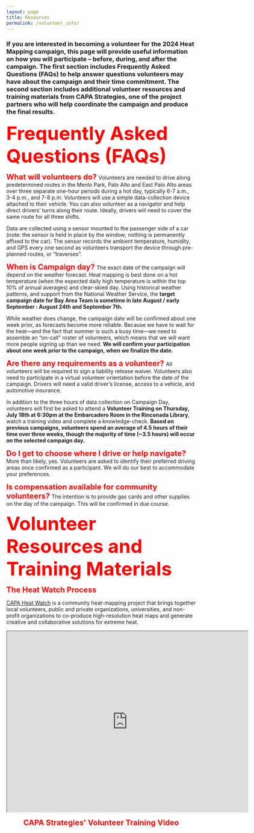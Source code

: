 ```yaml
---
layout: page
title: Resources
permalink: /volunteer_info/
---
```


### If you are interested in becoming a volunteer for the 2024 Heat Mapping campaign, this page will provide useful information on how you will participate – before, during, and after the campaign. The first section includes Frequently Asked Questions (FAQs) to help answer questions volunteers may have about the campaign and their time commitment. The second section includes additional volunteer resources and training materials from CAPA Strategies, one of the project partners who will help coordinate the campaign and produce the final results.

<span style="color:red;font-weight:700;font-size:50px">Frequently Asked Questions (FAQs) </span>

<span style="color:red;font-weight:700;font-size:20px"> What will volunteers do? </span>
Volunteers are needed to drive along predetermined routes in the Menlo Park, Palo Alto and East Palo Alto areas over three separate one-hour periods during a hot day, typically 6-7 a.m., 3-4 p.m., and 7-8 p.m. Volunteers will use a simple data-collection device attached to their vehicle. You can also volunteer as a navigator and help direct drivers’ turns along their route. Ideally, drivers will need to cover the same route for all three shifts.

Data are collected using a sensor mounted to the passenger side of a car (note: the sensor is held in place by the window; nothing is permanently affixed to the car). The sensor records the ambient temperature, humidity, and GPS every one second as volunteers transport the device through pre-planned routes, or “traverses”.

<span style="color:red;font-weight:700;font-size:20px">  When is Campaign day? </span>
The exact date of the campaign will depend on the weather forecast. Heat mapping is best done on a hot temperature (when the expected daily high temperature is within the top 10% of annual averages) and clear-skied day. Using historical weather patterns, and support from the National Weather Service, the **target campaign date for Bay Area Team is sometime in late August / early September : August 24th and September 7th.**

While weather does change, the campaign date will be confirmed about one week prior, as forecasts become more reliable. Because we have to wait for the heat—and the fact that summer is such a busy time—we need to assemble an “on-call” roster of volunteers, which means that we will want more people signing up than we need. **We will confirm your participation about one week prior to the campaign, when we finalize the date.**

<span style="color:red;font-weight:700;font-size:20px"> Are there any requirements as a volunteer? </span>
All volunteers will be required to sign a liability release waiver. Volunteers also need to participate in a virtual volunteer orientation before the date of the campaign. Drivers will need a valid driver’s license, access to a vehicle, and automotive insurance.

In addition to the three hours of data collection on Campaign Day, volunteers will first be asked to attend a **Volunteer Training on Thursday, July 18th at 6:30pm at the Embarcadero Room in the Rinconada Library**, watch a training video and complete a knowledge-check. **Based on previous campaigns, volunteers spend an average of 4.5 hours of their time over three weeks, though the majority of time (~3.5 hours) will occur on the selected campaign day.** 

<span style="color:red;font-weight:700;font-size:20px"> Do I get to choose where I drive or help navigate? </span>
More than likely, yes. Volunteers are asked to identify their preferred driving areas once confirmed as a participant. We will do our best to accommodate your preferences.

<span style="color:red;font-weight:700;font-size:20px"> Is compensation available for community volunteers? </span>
The intention is to provide gas cards and other supplies on the day of the campaign. This will be confirmed in due course.  

<span style="color:red;font-weight:700;font-size:50px"> Volunteer Resources and Training Materials </span>

<span style="color:red;font-weight:700;font-size:20px"> The Heat Watch Process </span>

[CAPA Heat Watch](https://www.capastrategies.com/capa-heat-watch) is a community heat-mapping project that brings together local volunteers, public and private organizations, universities, and non-profit organizations to co-produce high-resolution heat maps and generate creative and collaborative solutions for extreme heat.

<iframe src="https://drive.google.com/file/d/14B2sLyRR-KElkp7hmZPvZgyeh7l-bJh9/preview" width="640" height="480" allow="autoplay"></iframe>
<p align="center"> 
  <span style="color:red;font-weight:700;font-size:20px">
  CAPA Strategies' Volunteer Training Video 
  </span>
</p>


